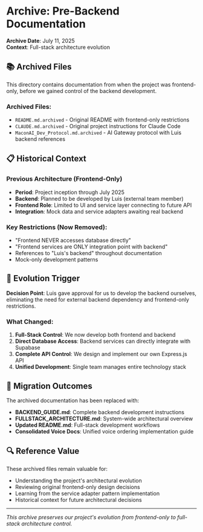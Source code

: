# Archive: Pre-Backend Documentation

**Archive Date**: July 11, 2025  
**Context**: Full-stack architecture evolution

## 📚 Archived Files

This directory contains documentation from when the project was frontend-only, before we gained control of the backend development.

### Archived Files:
- `README.md.archived` - Original README with frontend-only restrictions
- `CLAUDE.md.archived` - Original project instructions for Claude Code
- `MaconAI_Dev_Protocol.md.archived` - AI Gateway protocol with Luis backend references

## 📋 Historical Context

### Previous Architecture (Frontend-Only)
- **Period**: Project inception through July 2025
- **Backend**: Planned to be developed by Luis (external team member)
- **Frontend Role**: Limited to UI and service layer connecting to future API
- **Integration**: Mock data and service adapters awaiting real backend

### Key Restrictions (Now Removed):
- "Frontend NEVER accesses database directly"
- "Frontend services are ONLY integration point with backend"
- References to "Luis's backend" throughout documentation
- Mock-only development patterns

## 🔄 Evolution Trigger

**Decision Point**: Luis gave approval for us to develop the backend ourselves, eliminating the need for external backend dependency and frontend-only restrictions.

### What Changed:
1. **Full-Stack Control**: We now develop both frontend and backend
2. **Direct Database Access**: Backend services can directly integrate with Supabase
3. **Complete API Control**: We design and implement our own Express.js API
4. **Unified Development**: Single team manages entire technology stack

## 🎯 Migration Outcomes

The archived documentation has been replaced with:
- **BACKEND_GUIDE.md**: Complete backend development instructions
- **FULLSTACK_ARCHITECTURE.md**: System-wide architectural overview
- **Updated README.md**: Full-stack development workflows
- **Consolidated Voice Docs**: Unified voice ordering implementation guide

## 🔍 Reference Value

These archived files remain valuable for:
- Understanding the project's architectural evolution
- Reviewing original frontend-only design decisions
- Learning from the service adapter pattern implementation
- Historical context for future architectural decisions

---
*This archive preserves our project's evolution from frontend-only to full-stack architecture control.*